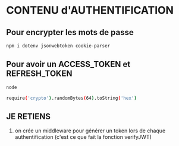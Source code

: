 # CONTENU d'AUTHENTIFICATION 


## Pour encrypter les mots de passe 
```bash
npm i dotenv jsonwebtoken cookie-parser
```
## Pour avoir un ACCESS_TOKEN et REFRESH_TOKEN
```bash
node
```

```bash
require('crypto').randomBytes(64).toString('hex')
```

## JE RETIENS

1. on crée un middleware pour générer un token lors de chaque authentification (c'est ce que fait la fonction verifyJWT)